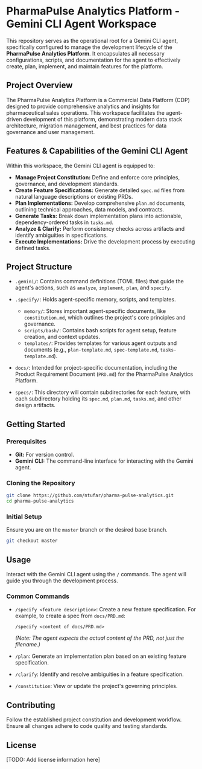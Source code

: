 # PharmaPulse Analytics Platform - Gemini CLI Agent Workspace

This repository serves as the operational root for a Gemini CLI agent, specifically configured to manage the development lifecycle of the **PharmaPulse Analytics Platform**. It encapsulates all necessary configurations, scripts, and documentation for the agent to effectively create, plan, implement, and maintain features for the platform.

## Project Overview

The PharmaPulse Analytics Platform is a Commercial Data Platform (CDP) designed to provide comprehensive analytics and insights for pharmaceutical sales operations. This workspace facilitates the agent-driven development of this platform, demonstrating modern data stack architecture, migration management, and best practices for data governance and user management.

## Features & Capabilities of the Gemini CLI Agent

Within this workspace, the Gemini CLI agent is equipped to:

*   **Manage Project Constitution:** Define and enforce core principles, governance, and development standards.
*   **Create Feature Specifications:** Generate detailed `spec.md` files from natural language descriptions or existing PRDs.
*   **Plan Implementations:** Develop comprehensive `plan.md` documents, outlining technical approaches, data models, and contracts.
*   **Generate Tasks:** Break down implementation plans into actionable, dependency-ordered tasks in `tasks.md`.
*   **Analyze & Clarify:** Perform consistency checks across artifacts and identify ambiguities in specifications.
*   **Execute Implementations:** Drive the development process by executing defined tasks.

## Project Structure

*   `.gemini/`: Contains command definitions (TOML files) that guide the agent's actions, such as `analyze`, `implement`, `plan`, and `specify`.

*   `.specify/`: Holds agent-specific memory, scripts, and templates.
    *   `memory/`: Stores important agent-specific documents, like `constitution.md`, which outlines the project's core principles and governance.
    *   `scripts/bash/`: Contains bash scripts for agent setup, feature creation, and context updates.
    *   `templates/`: Provides templates for various agent outputs and documents (e.g., `plan-template.md`, `spec-template.md`, `tasks-template.md`).

*   `docs/`: Intended for project-specific documentation, including the Product Requirement Document (`PRD.md`) for the PharmaPulse Analytics Platform.

*   `specs/`: This directory will contain subdirectories for each feature, with each subdirectory holding its `spec.md`, `plan.md`, `tasks.md`, and other design artifacts.

## Getting Started

### Prerequisites

*   **Git:** For version control.
*   **Gemini CLI:** The command-line interface for interacting with the Gemini agent.

### Cloning the Repository

```bash
git clone https://github.com/ntufar/pharma-pulse-analytics.git
cd pharma-pulse-analytics
```

### Initial Setup

Ensure you are on the `master` branch or the desired base branch.

```bash
git checkout master
```

## Usage

Interact with the Gemini CLI agent using the `/` commands. The agent will guide you through the development process.

### Common Commands

*   `/specify <feature description>`: Create a new feature specification. For example, to create a spec from `docs/PRD.md`:
    ```
    /specify <content of docs/PRD.md>
    ```
    *(Note: The agent expects the actual content of the PRD, not just the filename.)*

*   `/plan`: Generate an implementation plan based on an existing feature specification.

*   `/clarify`: Identify and resolve ambiguities in a feature specification.

*   `/constitution`: View or update the project's governing principles.

## Contributing

Follow the established project constitution and development workflow. Ensure all changes adhere to code quality and testing standards.

## License

[TODO: Add license information here]